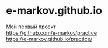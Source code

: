 # e-markov.github.io
Мой первый проект
<br>
https://github.com/e-markov/practice
<br>
https://e-markov.github.io/practice/
